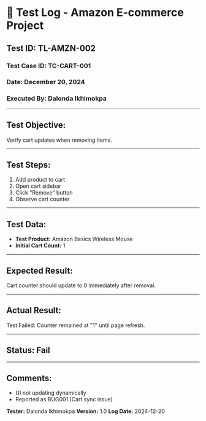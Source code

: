# 🧪 Test Log - Amazon E-commerce Project

## Test ID: TL-AMZN-002

### Test Case ID: TC-CART-001

### Date: December 20, 2024

### Executed By: Dalonda Ikhimokpa

---

## Test Objective:

Verify cart updates when removing items.

---

## Test Steps:

1. Add product to cart
2. Open cart sidebar
3. Click "Remove" button
4. Observe cart counter

---

## Test Data:

- **Test Product:** Amazon Basics Wireless Mouse
- **Initial Cart Count:** 1

---

## Expected Result:

Cart counter should update to 0 immediately after removal.

---

## Actual Result:

Test Failed: Counter remained at "1" until page refresh.

---

## Status: Fail

---

## Comments:

- UI not updating dynamically
- Reported as BUG001 (Cart sync issue)

**Tester:** Dalonda Ikhimokpa
**Version:** 1.0
**Log Date:** 2024-12-20
